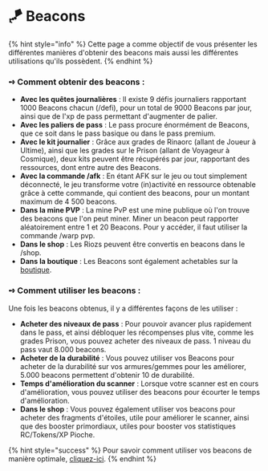 # 🪁 Beacons

{% hint style="info" %}
Cette page a comme objectif de vous présenter les différentes manières d'obtenir des beacons mais aussi les différentes utilisations qu'ils possèdent.
{% endhint %}

### **➺** Comment obtenir des beacons :

* **Avec les quêtes journalières** : Il existe 9 défis journaliers rapportant 1000 Beacons chacun (/defi), pour un total de 9000 Beacons par jour, ainsi que de l'xp de pass permettant d'augmenter de palier.
* **Avec les paliers de pass** : Le pass procure énormément de Beacons, que ce soit dans le pass basique ou dans le pass premium.
* **Avec le kit journalier** : Grâce aux grades de Rinaorc (allant de Joueur à Ultime), ainsi que les grades sur le Prison (allant de Voyageur à Cosmique), deux kits peuvent être récupérés par jour, rapportant des ressources, dont entre autre des Beacons.
* **Avec la commande /afk** : En étant AFK sur le jeu ou tout simplement déconnecté, le jeu transforme votre (in)activité en ressource obtenable grâce à cette commande, qui contient des beacons, pour un montant maximum de 4 500 beacons.
* **Dans la mine PVP** : La mine PvP est une mine publique où l'on trouve des beacons que l'on peut miner. Miner un beacon peut rapporter aléatoirement entre 1 et 20 Beacons. Pour y accéder, il faut utiliser la commande /warp pvp.
* **Dans le shop** : Les Riozs peuvent être convertis en beacons dans le /shop.
* **Dans la boutique** : Les Beacons sont également achetables sur la [boutique](https://store.rinaorc.com/category/beacons).

### **➺** Comment utiliser les beacons :

Une fois les beacons obtenus, il y a différentes façons de les utiliser :

* **Acheter des niveaux de pass** : Pour pouvoir avancer plus rapidement dans le pass, et ainsi débloquer les récompenses plus vite, comme les grades Prison, vous pouvez acheter des niveaux de pass. 1 niveau du pass vaut 8.000 beacons.
* **Acheter de la durabilité** : Vous pouvez utiliser vos Beacons pour acheter de la durabilité sur vos armures/gemmes pour les améliorer, 5.000 beacons permettent d'obtenir 10 de durabilité.
* **Temps d'amélioration du scanner** : Lorsque votre scanner est en cours d'amélioration, vous pouvez utiliser des beacons pour écourter le temps d'amélioration.
* **Dans le shop** : Vous pouvez également utiliser vos beacons pour acheter des fragments d'étoiles, utile pour améliorer le scanner, ainsi que des booster primordiaux, utiles pour booster vos statistiques RC/Tokens/XP Pioche.

{% hint style="success" %}
Pour savoir comment utiliser vos beacons de manière optimale, [cliquez-ici](../frequently\_asked\_questions.md).
{% endhint %}
